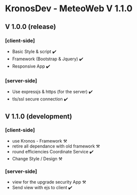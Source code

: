 # KronosDev - MeteoWeb V 1.1.0
## V 1.0.0 (release)

### [client-side]
- Basic Style & script ✔️
- Framework (Bootstrap & Jquery) ✔️
- Responsive App ✔️

### [server-side]
- Use expressjs & https (for the server) ✔️
- tls/ssl secure connection ✔️

## V 1.1.0 (development)
### [client-side]
- use Kronos - Framework ⚒
- retire all dependance with old framework ⚒
- round efficiencies Coordinate Service ✔️
- Change Style / Design ⚒
### [server-side]
- view for the upgrade security App ⚒
- Send view with ejs to client ✔️